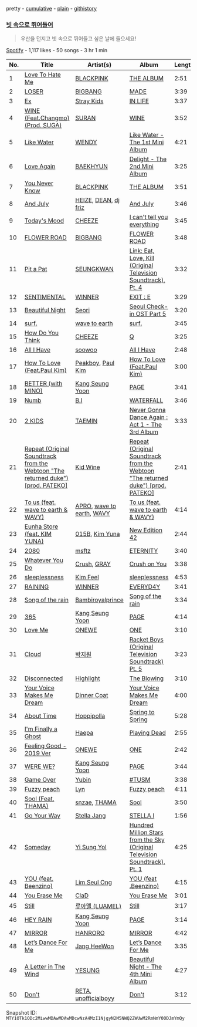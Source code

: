 pretty - [cumulative](/playlists/cumulative/37i9dQZF1DXaw0Z91oVe88.md) - [plain](/playlists/plain/37i9dQZF1DXaw0Z91oVe88) - [githistory](https://github.githistory.xyz/mackorone/spotify-playlist-archive/blob/main/playlists/plain/37i9dQZF1DXaw0Z91oVe88)

### [빗 속으로 뛰어들어](https://open.spotify.com/playlist/37i9dQZF1DXaw0Z91oVe88)

> 우산을 던지고 빗 속으로 뛰어들고 싶은 날에 들으세요!

[Spotify](https://open.spotify.com/user/spotify) - 1,117 likes - 50 songs - 3 hr 1 min

| No. | Title | Artist(s) | Album | Length |
|---|---|---|---|---|
| 1 | [Love To Hate Me](https://open.spotify.com/track/7iKDsPfLT0d5mu2htfMKBZ) | [BLACKPINK](https://open.spotify.com/artist/41MozSoPIsD1dJM0CLPjZF) | [THE ALBUM](https://open.spotify.com/album/71O60S5gIJSIAhdnrDIh3N) | 2:51 |
| 2 | [LOSER](https://open.spotify.com/track/2vzn8usBcuNL93DnTjEK0z) | [BIGBANG](https://open.spotify.com/artist/4Kxlr1PRlDKEB0ekOCyHgX) | [MADE](https://open.spotify.com/album/2SPrl8C8pgSM5gXbAiyJHY) | 3:39 |
| 3 | [Ex](https://open.spotify.com/track/4y7C13wqDLE7xuilBsLNvd) | [Stray Kids](https://open.spotify.com/artist/2dIgFjalVxs4ThymZ67YCE) | [IN LIFE](https://open.spotify.com/album/0aERWcI2KYSCM4biUihB9X) | 3:37 |
| 4 | [WINE \(Feat.Changmo\) \(Prod\. SUGA\)](https://open.spotify.com/track/3eHkFA3StDR9BU7EVrUFLs) | [SURAN](https://open.spotify.com/artist/1mORehSVEd7lcaT2d7Sl2K) | [WINE](https://open.spotify.com/album/26adxLsliyYcCfVTF6xA75) | 3:52 |
| 5 | [Like Water](https://open.spotify.com/track/37LhFxchiyAJVop5JgRZgY) | [WENDY](https://open.spotify.com/artist/0FRUZvZNPzM3YJMABJxf2K) | [Like Water \- The 1st Mini Album](https://open.spotify.com/album/1Ao5vWPO13f4l0ldwxOKL7) | 4:21 |
| 6 | [Love Again](https://open.spotify.com/track/4dYODiAYvJHWQJtNganYCY) | [BAEKHYUN](https://open.spotify.com/artist/4ufh0WuMZh6y4Dmdnklvdl) | [Delight \- The 2nd Mini Album](https://open.spotify.com/album/75sPv82oaDKYjtuuS4l3Vc) | 3:25 |
| 7 | [You Never Know](https://open.spotify.com/track/39kzWAiVPpycdMpr745oPj) | [BLACKPINK](https://open.spotify.com/artist/41MozSoPIsD1dJM0CLPjZF) | [THE ALBUM](https://open.spotify.com/album/71O60S5gIJSIAhdnrDIh3N) | 3:51 |
| 8 | [And July](https://open.spotify.com/track/0Yz3F0UGDibDe8uU69zmjn) | [HEIZE](https://open.spotify.com/artist/5dCvSnVduaFleCnyy98JMo), [DEAN](https://open.spotify.com/artist/3eCd0TZrBPm2n9cDG6yWfF), [dj friz](https://open.spotify.com/artist/0js3wKXyi7RL11sfOykRt1) | [And July](https://open.spotify.com/album/3xUWeFeLn6m3NXKr0FlT3E) | 3:46 |
| 9 | [Today's Mood](https://open.spotify.com/track/4v1WbXCkegXLnHTXPe7yzx) | [CHEEZE](https://open.spotify.com/artist/6NdzNrBP8Jbhzp6h7yojht) | [I can't tell you everything](https://open.spotify.com/album/19cnTIC9Q9V5YykBCRxvOL) | 3:45 |
| 10 | [FLOWER ROAD](https://open.spotify.com/track/5tmKSkKHNVrxh4Fctj2TdS) | [BIGBANG](https://open.spotify.com/artist/4Kxlr1PRlDKEB0ekOCyHgX) | [FLOWER ROAD](https://open.spotify.com/album/75LBd3Qv8p2DqqGk3oykdx) | 3:48 |
| 11 | [Pit a Pat](https://open.spotify.com/track/5bmr4XB9X2QQPpnrY6PwwZ) | [SEUNGKWAN](https://open.spotify.com/artist/0Vb2DjojEYsasFpc3aTZb6) | [Link: Eat, Love, Kill \(Original Television Soundtrack\), Pt\. 4](https://open.spotify.com/album/2Hp9GqzPYOzPV4nkJ0iKVr) | 3:32 |
| 12 | [SENTIMENTAL](https://open.spotify.com/track/7000FosyVc1UpvN2Sckidx) | [WINNER](https://open.spotify.com/artist/5DuzBeOgFwViFcv00Q5PFb) | [EXIT : E](https://open.spotify.com/album/7D2FML3EyRJcCoiEgUbRxT) | 3:29 |
| 13 | [Beautiful Night](https://open.spotify.com/track/6w5I5eJCuNSNa3FdEq4sfs) | [Seori](https://open.spotify.com/artist/2bWTIIQP9zaVc55RaMGu7e) | [Seoul Check\-in OST Part 5](https://open.spotify.com/album/2deDzuHfGo5kH9tKBvm8jD) | 3:20 |
| 14 | [surf.](https://open.spotify.com/track/6fhtB9Qf8vkJLPL88WMylY) | [wave to earth](https://open.spotify.com/artist/5069JTmv5ZDyPeZaCCXiCg) | [surf.](https://open.spotify.com/album/0ZbnD6CJpKcj0m4Zde5XFm) | 3:45 |
| 15 | [How Do You Think](https://open.spotify.com/track/1xfu5RELA5t2E2KeOG2ePD) | [CHEEZE](https://open.spotify.com/artist/6NdzNrBP8Jbhzp6h7yojht) | [Q](https://open.spotify.com/album/18QFWd8sXbRzeviP7ND7mr) | 3:25 |
| 16 | [All I Have](https://open.spotify.com/track/6GJJ8nmShJUDSIyyjl9yqv) | [soowoo](https://open.spotify.com/artist/6yrdEI0g5zLDdYiBmqNYxo) | [All I Have](https://open.spotify.com/album/1i69rOSur7z9iARKyz0tZZ) | 2:48 |
| 17 | [How To Love \(Feat.Paul Kim\)](https://open.spotify.com/track/6TPW9rvXhD8NK8bvrrGImU) | [Peakboy](https://open.spotify.com/artist/08LjovlGCVPQpTm9Olc45l), [Paul Kim](https://open.spotify.com/artist/4qRXrzUmdy3p33lgvJEzdv) | [How To Love \(Feat.Paul Kim\)](https://open.spotify.com/album/4zooij8rxsZUw9RGzQawVD) | 3:00 |
| 18 | [BETTER \(with MINO\)](https://open.spotify.com/track/4xE1oTctITcdrkddbVafGT) | [Kang Seung Yoon](https://open.spotify.com/artist/2Ip3x4XtEEhlGg8qI146jL) | [PAGE](https://open.spotify.com/album/65UY7ED1QGhIlQ63pucq8g) | 3:41 |
| 19 | [Numb](https://open.spotify.com/track/67eJLGtHOUmoNXRYnkedwG) | [B.I](https://open.spotify.com/artist/0UntV1Bw2hk3fbRrm9eMP6) | [WATERFALL](https://open.spotify.com/album/4ZK9zZuiaZsryNQC8NLlQu) | 3:46 |
| 20 | [2 KIDS](https://open.spotify.com/track/7MYf8wY7RdOgT7fPxJKIR8) | [TAEMIN](https://open.spotify.com/artist/13rF01aOogvnkuQXOlgTW8) | [Never Gonna Dance Again : Act 1 \- The 3rd Album](https://open.spotify.com/album/6YfGgOaUnhs0A9brMqjpHf) | 3:33 |
| 21 | [Repeat \(Original Soundtrack from the Webtoon "The returned duke"\) \[prod\. PATEKO\]](https://open.spotify.com/track/7kfXPBhBOHNu5AHjFS0Iug) | [Kid Wine](https://open.spotify.com/artist/4AUvnqezrLIzhkWD7TuICb) | [Repeat \(Original Soundtrack from the Webtoon "The returned duke"\) \[prod\. PATEKO\]](https://open.spotify.com/album/6WHcLvLRbZoSJuGFOzzHnq) | 2:41 |
| 22 | [To us \(feat\. wave to earth & WAVY\)](https://open.spotify.com/track/1EsJBtBizwxkRdnf8w6lZc) | [APRO](https://open.spotify.com/artist/779Q9oJXqbVHN4DbtTYa6O), [wave to earth](https://open.spotify.com/artist/5069JTmv5ZDyPeZaCCXiCg), [WAVY](https://open.spotify.com/artist/1OFmtxGqmk075mMtlKWVRV) | [To us \(feat\. wave to earth & WAVY\)](https://open.spotify.com/album/6XG56vDIbGbimJg3OiZJq3) | 4:14 |
| 23 | [Eunha Store \(feat\. KIM YUNA\)](https://open.spotify.com/track/30O9nIW0UhMSCmb7z3DOjm) | [015B](https://open.spotify.com/artist/4uU7KfTjcjyKUGWSaTzLu7), [Kim Yuna](https://open.spotify.com/artist/7jZIyFyyKxgPjelZN2nepI) | [New Edition 42](https://open.spotify.com/album/0V3R0jOLSn5K6jqSdPMEAM) | 2:44 |
| 24 | [2080](https://open.spotify.com/track/3F5HhdyBfvCbzuPJbGBHkc) | [msftz](https://open.spotify.com/artist/2v9xvjxXMMndxvLJ86Ice4) | [ETERNITY](https://open.spotify.com/album/4AaUEBm8sByHNPpVSQoQPI) | 3:40 |
| 25 | [Whatever You Do](https://open.spotify.com/track/2NDXgC3MbeyCUxThv3uYBt) | [Crush](https://open.spotify.com/artist/6aLdhHUqgdKE86xbtNmY8g), [GRAY](https://open.spotify.com/artist/3kPEBSt7qgVoRZSbIXMr7W) | [Crush on You](https://open.spotify.com/album/6hvSnbuh5dAzYqO87FZHWY) | 3:38 |
| 26 | [sleeplessness](https://open.spotify.com/track/7Aj6yoN6BX7BafsE2OujOl) | [Kim Feel](https://open.spotify.com/artist/4EPYWwU4c8eG2GzD7MenUA) | [sleeplessness](https://open.spotify.com/album/0eKAV5tZGM68bnXsPV1dcC) | 4:53 |
| 27 | [RAINING](https://open.spotify.com/track/7t3pwGJjc4FNbgRzbVLWlJ) | [WINNER](https://open.spotify.com/artist/5DuzBeOgFwViFcv00Q5PFb) | [EVERYD4Y](https://open.spotify.com/album/0PT0APCmw2DVgX4JJYtrzU) | 3:41 |
| 28 | [Song of the rain](https://open.spotify.com/track/2o01gSDPP32gRfs53ImwVK) | [Bambiroyalprince](https://open.spotify.com/artist/1bbfITRJAsyYTnyzhK67Xa) | [Song of the rain](https://open.spotify.com/album/7eFVeMo0jlFmx14ftSxTfn) | 3:34 |
| 29 | [365](https://open.spotify.com/track/02hojXLuubRkvxm6jcD0No) | [Kang Seung Yoon](https://open.spotify.com/artist/2Ip3x4XtEEhlGg8qI146jL) | [PAGE](https://open.spotify.com/album/65UY7ED1QGhIlQ63pucq8g) | 4:14 |
| 30 | [Love Me](https://open.spotify.com/track/5DFMm7GU1BWf5zokCD9qSi) | [ONEWE](https://open.spotify.com/artist/4D9foUQxTrsS0w2BeyCD16) | [ONE](https://open.spotify.com/album/2jiqNvn5avoJkcSNaUE1EA) | 3:10 |
| 31 | [Cloud](https://open.spotify.com/track/10WR5K1KXPTw0fkHoc7Iah) | [박지원](https://open.spotify.com/artist/7sYsnmmEZ0vpNVoz9V7h3E) | [Racket Boys \(Original Television Soundtrack\) Pt\. 5](https://open.spotify.com/album/3LZCD80VWyUCWwJW9wuxLX) | 3:23 |
| 32 | [Disconnected](https://open.spotify.com/track/7FoSoIvql4oXc8I60L8Fqi) | [Highlight](https://open.spotify.com/artist/3T0fMfxYBU3q9oAUAdPIsr) | [The Blowing](https://open.spotify.com/album/12bPrSSJZ1qysNAGEFGzGC) | 3:10 |
| 33 | [Your Voice Makes Me Dream](https://open.spotify.com/track/23Pw6OjQUUg06RGKq406yK) | [Dinner Coat](https://open.spotify.com/artist/0NBzQhDqLwWJbfuQhNmgiV) | [Your Voice Makes Me Dream](https://open.spotify.com/album/3SGS1Q2ohr21a7Vq8G0C0n) | 4:00 |
| 34 | [About Time](https://open.spotify.com/track/2jCReozD8Vuwfl8QwY1Au9) | [Hoppipolla](https://open.spotify.com/artist/1S80vOcrnT9UD9zgLeyfx2) | [Spring to Spring](https://open.spotify.com/album/2eWnAFsvpRhlP3j1nCFzCR) | 5:28 |
| 35 | [I'm Finally a Ghost](https://open.spotify.com/track/5973GTo2ourdiDPVQuwwvf) | [Haepa](https://open.spotify.com/artist/2WTFWNdpppTNeGZmRZLaLi) | [Playing Dead](https://open.spotify.com/album/4d2mhZN25j5zY3ErTpfOBZ) | 2:55 |
| 36 | [Feeling Good \- 2019 Ver](https://open.spotify.com/track/57sMkc27ZlIo9pSCv6O6ng) | [ONEWE](https://open.spotify.com/artist/4D9foUQxTrsS0w2BeyCD16) | [ONE](https://open.spotify.com/album/2jiqNvn5avoJkcSNaUE1EA) | 2:42 |
| 37 | [WERE WE?](https://open.spotify.com/track/6p0Mxm4v5RUHaS2k3KHVBE) | [Kang Seung Yoon](https://open.spotify.com/artist/2Ip3x4XtEEhlGg8qI146jL) | [PAGE](https://open.spotify.com/album/65UY7ED1QGhIlQ63pucq8g) | 3:44 |
| 38 | [Game Over](https://open.spotify.com/track/7hvYi0RTv6dNyVSto45C71) | [Yubin](https://open.spotify.com/artist/3JUj7c2h5xkdOf0GJ07VWE) | [\#TUSM](https://open.spotify.com/album/60CuCZCEUJ8wQQCpAR9lf3) | 3:38 |
| 39 | [Fuzzy peach](https://open.spotify.com/track/3mWDyC2TAIk71P5wbwyXod) | [Lyn](https://open.spotify.com/artist/1A6WCseWiK22oxqodg7vcy) | [Fuzzy peach](https://open.spotify.com/album/26peULcrRxnzOoRCqQZEzx) | 4:11 |
| 40 | [Sool \(Feat\. THAMA\)](https://open.spotify.com/track/2wLsNE3k1TGAMm5JSqsYUX) | [snzae](https://open.spotify.com/artist/55l6wA0gGh2Y1OpE5lUYLc), [THAMA](https://open.spotify.com/artist/1Ktiv08TbBy195pQUH8Qld) | [Sool](https://open.spotify.com/album/1afTZ3mebjnJsWkg8n8WS7) | 3:50 |
| 41 | [Go Your Way](https://open.spotify.com/track/5CKEQUucs3M5To1LqfC8Qq) | [Stella Jang](https://open.spotify.com/artist/2Y9AUayH5pyZpVfkDYDfJV) | [STELLA I](https://open.spotify.com/album/1TCX395u7CaSsCLtiwsMAN) | 1:56 |
| 42 | [Someday](https://open.spotify.com/track/6SHcJIhRWtiHGmWuAwlxUt) | [Yi Sung Yol](https://open.spotify.com/artist/1uwchldM1ngqs8xCZg0DK9) | [Hundred Million Stars from the Sky \(Original Television Soundtrack\), Pt\. 1](https://open.spotify.com/album/00vsz6H264Nbmq4XXMgK7d) | 4:25 |
| 43 | [YOU \(feat\. Beenzino\)](https://open.spotify.com/track/0U3rsGULd1uysrZo4B7bCj) | [Lim Seul Ong](https://open.spotify.com/artist/0lfuVlyKgbJIpdDXEfGRiR) | [YOU \(feat .Beenzino\)](https://open.spotify.com/album/3EDGzwwhumpoxgsqGwzpFn) | 4:15 |
| 44 | [You Erase Me](https://open.spotify.com/track/2EK0Oo72mbDGmAqhh9VT4e) | [ClaD](https://open.spotify.com/artist/1wcpuACr4nnlIO4EXptG6t) | [You Erase Me](https://open.spotify.com/album/13dKrAwZZZAVChkOuhZ9LB) | 3:01 |
| 45 | [Still](https://open.spotify.com/track/2behhE9zykC6hWmBffdYP9) | [루아멜 \(LUAMEL\)](https://open.spotify.com/artist/0GP1FM3P7XrmSNz1Nr29Yy) | [Still](https://open.spotify.com/album/38b0mzFmSaM5JozS7Lfte4) | 3:17 |
| 46 | [HEY RAIN](https://open.spotify.com/track/2czqxIu2ijRXOxCYs62RM2) | [Kang Seung Yoon](https://open.spotify.com/artist/2Ip3x4XtEEhlGg8qI146jL) | [PAGE](https://open.spotify.com/album/65UY7ED1QGhIlQ63pucq8g) | 3:14 |
| 47 | [MIRROR](https://open.spotify.com/track/50yugvQfKMyDyL2hEOxf9G) | [HANRORO](https://open.spotify.com/artist/5wVJpXzuKV6Xj7Yhsf2uYx) | [MIRROR](https://open.spotify.com/album/7gXO4iJkFBA3PUxDofF3E9) | 4:42 |
| 48 | [Let’s Dance For Me](https://open.spotify.com/track/4B98oSagUnhwOevFz4Pao4) | [Jang HeeWon](https://open.spotify.com/artist/1nISeMejedvyK4XXRacYAH) | [Let’s Dance For Me](https://open.spotify.com/album/3ZCz0hoSW7vmlsop1BDDes) | 3:35 |
| 49 | [A Letter in The Wind](https://open.spotify.com/track/5fk9FvsE57Ai8lHLuICJFx) | [YESUNG](https://open.spotify.com/artist/4hyF8Vtc73RYJr3RgTE2Zf) | [Beautiful Night \- The 4th Mini Album](https://open.spotify.com/album/7x0nqb4xJTOI1KwpX8pB6T) | 4:27 |
| 50 | [Don't](https://open.spotify.com/track/617N2yLHP178pCJQTRx2oe) | [RETA](https://open.spotify.com/artist/2l7HsagjXMw1994RTTxA0j), [unofficialboyy](https://open.spotify.com/artist/0hoIUrMFR0Cy6aTbma8b2o) | [Don't](https://open.spotify.com/album/2AyXNozyDPLyBoQKHfTAvP) | 3:12 |

Snapshot ID: `MTY1OTk1ODc2MiwwMDAwMDAwMDcwNzA4MzI1NjgyN2M5NWQ2ZWUwM2RmNmY0ODJmYmQy`
